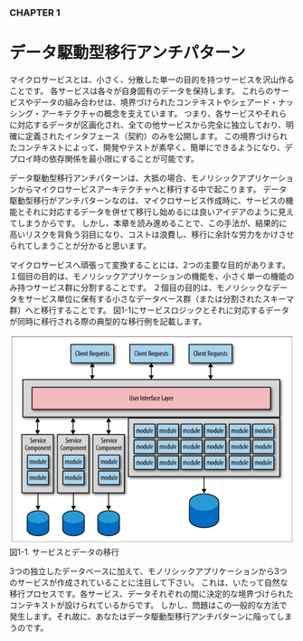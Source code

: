 ### CHAPTER 1

# データ駆動型移行アンチパターン

マイクロサービスとは、小さく、分散した単一の目的を持つサービスを沢山作ることです。
各サービスは各々が自身固有のデータを保持します。
これらのサービスやデータの組み合わせは、境界づけられたコンテキストやシェアード・ナッシング・アーキテクチャの概念を支えています。
つまり、各サービスやそれらに対応するデータが区画化され、全ての他サービスから完全に独立しており、明確に定義されたインタフェース（契約）のみを公開します。
この境界づけられたコンテキストによって、開発やテストが素早く、簡単にできるようになり、デプロイ時の依存関係を最小限にすることが可能です。

データ駆動型移行アンチパターンは、大抵の場合、モノリシックアプリケーションからマイクロサービスアーキテクチャへと移行する中で起こります。
データ駆動型移行がアンチパターンなのは、マイクロサービス作成時に、サービスの機能とそれに対応するデータを併せて移行し始めるには良いアイデアのように見えてしまうからです。
しかし、本章を読み進めることで、この手法が、結果的に高いリスクを背負う羽目になり、コストは浪費し、移行に余計な労力をかけさせられてしまうことが分かると思います。

マイクロサービスへ頑張って変換することには、2つの主要な目的があります。
１個目の目的は、モノリシックアプリケーションの機能を、小さく単一の機能のみ持つサービス群に分割することです。
２個目の目的は、モノリシックなデータをサービス単位に保有する小さなデータベース群（または分割されたスキーマ群）へと移行することです。
図1-1にサービスロジックとそれに対応するデータが同時に移行される際の典型的な移行例を記載します。

![サービスとデータの移行](./img/1-1.png)  
図1-1. サービスとデータの移行

3つの独立したデータベースに加えて、モノリシックアプリケーションから3つのサービスが作成されていることに注目して下さい。
これは、いたって自然な移行プロセスです。各サービス、データそれぞれの間に決定的な境界づけられたコンテキストが設けられているからです。
しかし、問題はこの一般的な方法で発生します。それ故に、あなたはデータ駆動型移行アンチパターンに陥ってしまうのです。